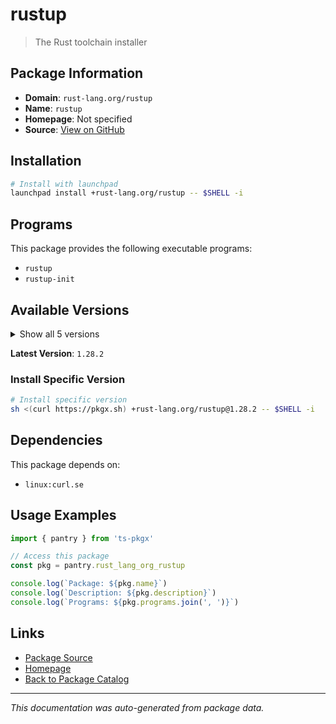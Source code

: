 # rustup

> The Rust toolchain installer

## Package Information

- **Domain**: `rust-lang.org/rustup`
- **Name**: `rustup`
- **Homepage**: Not specified
- **Source**: [View on GitHub](https://github.com/pkgxdev/pantry/tree/main/projects/rust-lang.org/rustup/package.yml)

## Installation

```bash
# Install with launchpad
launchpad install +rust-lang.org/rustup -- $SHELL -i
```

## Programs

This package provides the following executable programs:

- `rustup`
- `rustup-init`

## Available Versions

<details>
<summary>Show all 5 versions</summary>

- `1.28.2`, `1.28.1`, `1.28.0`, `1.27.1`, `1.27.0`

</details>

**Latest Version**: `1.28.2`

### Install Specific Version

```bash
# Install specific version
sh <(curl https://pkgx.sh) +rust-lang.org/rustup@1.28.2 -- $SHELL -i
```

## Dependencies

This package depends on:

- `linux:curl.se`

## Usage Examples

```typescript
import { pantry } from 'ts-pkgx'

// Access this package
const pkg = pantry.rust_lang_org_rustup

console.log(`Package: ${pkg.name}`)
console.log(`Description: ${pkg.description}`)
console.log(`Programs: ${pkg.programs.join(', ')}`)
```

## Links

- [Package Source](https://github.com/pkgxdev/pantry/tree/main/projects/rust-lang.org/rustup/package.yml)
- [Homepage](#)
- [Back to Package Catalog](../package-catalog.md)

---

*This documentation was auto-generated from package data.*

